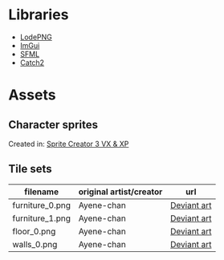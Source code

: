 # Libraries
* [LodePNG](http://lodev.org/lodepng/)
* [ImGui](https://github.com/ocornut/imgui)
* [SFML](https://www.sfml-dev.org/index.php)
* [Catch2](https://github.com/catchorg/Catch2)

# Assets
## Character sprites
Created in: [Sprite Creator 3 VX & XP](https://www.facebook.com/SpriteCreator3/)

## Tile sets
|   filename            | original artist/creator   | url                                                                                               |
|-----------------------|---------------------------|---------------------------------------------------------------------------------------------------|
| furniture_0.png       | Ayene-chan                | [Deviant art](https://ayene-chan.deviantart.com/art/RPG-Maker-VX-Tile-C-458385708)                |
| furniture_1.png       | Ayene-chan                | [Deviant art](https://ayene-chan.deviantart.com/art/RPG-Maker-VX-Ace-VX-like-XP-Tile-472063464)   |
| floor_0.png           | Ayene-chan                | [Deviant art](https://ayene-chan.deviantart.com/art/RPG-Maker-Wooden-Floor-316114650)             |
| walls_0.png           | Ayene-chan                | [Deviant art](https://ayene-chan.deviantart.com/art/RPG-Maker-VX-TileA4-271092196)                |
